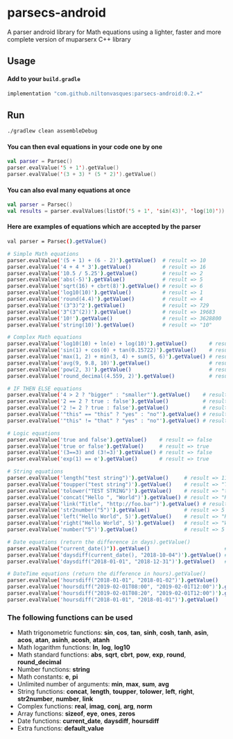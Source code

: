 # parsecs-android

A parser android library for Math equations using a lighter, faster and more complete version of muparserx C++ library
 
## Usage

#### Add to your `build.gradle`

```groovy
implementation "com.github.niltonvasques:parsecs-android:0.2.+"
```

## Run

```sh
./gradlew clean assembleDebug
```

#### You can then eval equations in your code one by one

```kotlin
val parser = Parsec()
parser.evalValue('5 + 1').getValue()
parser.evalValue('(3 + 3) * (5 * 2)').getValue()
```

#### You can also eval many equations at once

```kotlin
val parser = Parsec()
val results = parser.evalValues(listOf('5 + 1', 'sin(43)', 'log(10)'))
```

#### Here are examples of equations which are accepted by the parser
```sh
val parser = Parsec().getValue()

# Simple Math equations
parser.evalValue('(5 + 1) + (6 - 2)').getValue()  # result => 10
parser.evalValue('4 + 4 * 3').getValue()          # result => 16
parser.evalValue('10.5 / 5.25').getValue()        # result => 2
parser.evalValue('abs(-5)').getValue()            # result => 5
parser.evalValue('sqrt(16) + cbrt(8)').getValue() # result => 6
parser.evalValue('log10(10)').getValue()          # result => 1
parser.evalValue('round(4.4)').getValue()         # result => 4
parser.evalValue('(3^3)^2').getValue()            # result => 729
parser.evalValue('3^(3^(2))').getValue()          # result => 19683
parser.evalValue('10!').getValue()                # result => 3628800
parser.evalValue('string(10)').getValue()         # result => "10"

# Complex Math equations
parser.evalValue('log10(10) + ln(e) + log(10)').getValue()       # result => 4.30259
parser.evalValue('sin(1) + cos(0) + tan(0.15722)').getValue()    # result => 2.0
parser.evalValue('max(1, 2) + min(3, 4) + sum(5, 6)').getValue() # result => 16
parser.evalValue('avg(9, 9.8, 10)').getValue()                   # result => 9.6
parser.evalValue('pow(2, 3)').getValue()                         # result => 8
parser.evalValue('round_decimal(4.559, 2)').getValue()           # result => 4.56

# IF THEN ELSE equations
parser.evalValue('4 > 2 ? "bigger" : "smaller"').getValue()    # result => "bigger"
parser.evalValue('2 == 2 ? true : false').getValue()           # result => true
parser.evalValue('2 != 2 ? true : false').getValue()           # result => false
parser.evalValue('"this" == "this" ? "yes" : "no"').getValue() # result => "yes"
parser.evalValue('"this" != "that" ? "yes" : "no"').getValue() # result => "yes"

# Logic equations
parser.evalValue('true and false').getValue()    # result => false
parser.evalValue('true or false').getValue()     # result => true
parser.evalValue('(3==3) and (3!=3)').getValue() # result => false
parser.evalValue('exp(1) == e').getValue()       # result => true

# String equations
parser.evalValue('length("test string")').getValue()     # result => 11
parser.evalValue('toupper("test string")').getValue()    # result => "TEST STRING"
parser.evalValue('tolower("TEST STRING")').getValue()    # result => "test string"
parser.evalValue('concat("Hello ", "World")').getValue() # result => "Hello World"
parser.evalValue('link("Title", "http://foo.bar")').getValue() # result => "<a href="http://foo.bar">Title</a>"
parser.evalValue('str2number("5")').getValue()           # result => 5
parser.evalValue('left("Hello World", 5)').getValue()    # result => "Hello"
parser.evalValue('right("Hello World", 5)').getValue()   # result => "World"
parser.evalValue('number("5")').getValue()               # result => 5

# Date equations (return the difference in days).getValue()
parser.evalValue("current_date()")).getValue()                        # result => "2018-10-03"
parser.evalValue('daysdiff(current_date(), "2018-10-04")').getValue() # result => 1
parser.evalValue('daysdiff("2018-01-01", "2018-12-31")').getValue()   # result => 364

# DateTime equations (return the difference in hours).getValue()
parser.evalValue('hoursdiff("2018-01-01", "2018-01-02")').getValue()             # result => 24
parser.evalValue('hoursdiff("2019-02-01T08:00", "2019-02-01T12:00")').getValue() # result => 4
parser.evalValue('hoursdiff("2019-02-01T08:20", "2019-02-01T12:00")').getValue() # result => 3.67
parser.evalValue('hoursdiff("2018-01-01", "2018-01-01")').getValue()             # result => 0
```

### The following functions can be used

* Math trigonometric functions: **sin**, **cos**, **tan**, **sinh**, **cosh**, **tanh**, **asin**, **acos**, **atan**, **asinh**, **acosh**, **atanh**
* Math logarithm functions: **ln**, **log**, **log10**
* Math standard functions: **abs**, **sqrt**, **cbrt**, **pow**, **exp**, **round**, **round_decimal**
* Number functions: **string**
* Math constants: **e**, **pi**
* Unlimited number of arguments: **min**, **max**, **sum**, **avg**
* String functions: **concat**, **length**, **toupper**, **tolower**, **left**, **right**, **str2number**, **number**, **link**
* Complex functions: **real**, **imag**, **conj**, **arg**, **norm**
* Array functions: **sizeof**, **eye**, **ones**, **zeros**
* Date functions: **current_date**, **daysdiff**, **hoursdiff**
* Extra functions: **default_value**
